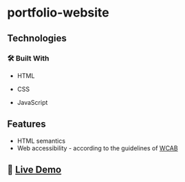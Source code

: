 # portfolio-website

## Technologies

### :hammer_and_wrench: Built With

- HTML

- CSS

- JavaScript

## Features

- HTML semantics
- Web accessibility - according to the guidelines of [WCAB](https://www.w3.org/WAI/standards-guidelines/wcag/)

## :rocket: <a href="https://decisivehoneybadger.github.io/portfolio-website/">Live Demo</a>
